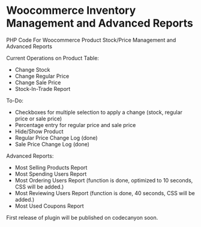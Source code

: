 # Woocommerce Inventory Management and Advanced Reports
PHP Code For Woocommerce Product Stock/Price Management and Advanced Reports

Current Operations on Product Table:
- Change Stock
- Change Regular Price
- Change Sale Price
- Stock-In-Trade Report

To-Do:

- Checkboxes for multiple selection to apply a change (stock, regular price or sale price)
- Percentage entry for regular price and sale price
- Hide/Show Product 
- Regular Price Change Log (done)
- Sale Price Change Log (done)

Advanced Reports:

- Most Selling Products Report
- Most Spending Users Report
- Most Ordering Users Report (function is done, optimized to 10 seconds, CSS will be added.)
- Most Reviewing Users Report (function is done, 40 seconds, CSS will be added.)
- Most Used Coupons Report

First release of plugin will be published on codecanyon soon.
